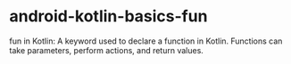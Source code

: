 # android-kotlin-basics-fun
fun in Kotlin: A keyword used to declare a function in Kotlin. Functions can take parameters, perform actions, and return values.
